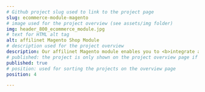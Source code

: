 ```yaml
---
# Github project slug used to link to the project page
slug: ecommerce-module-magento
# image used for the project overview (see assets/img folder)
img: header_800_ecommerce_module.jpg
# text for HTML alt tag
alt: affilinet Magento Shop Module
# description used for the project overview
description: Our affilinet Magento module enables you to <b>integrate all of the essential affiliate marketing features</b> into the Magento store environment, without code modification.
# published: the project is only shown on the project overview page if set to true
published: true
# position: used for sorting the projects on the overview page 
position: 4

---
```

